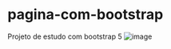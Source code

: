 # pagina-com-bootstrap
Projeto de estudo com bootstrap 5
![image](https://user-images.githubusercontent.com/20361046/160503306-7b0d2244-e194-40df-a633-46e4d5442c81.png)
